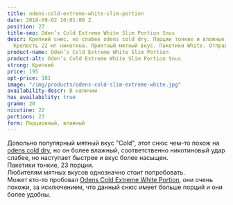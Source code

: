 ```yaml
---
title: odens-cold-extreme-white-slim-portion
date: 2018-09-02 10:01:00 Z
position: 27
title-seo: Oden’s Cold Extreme White Slim Portion Snus
descr: Крепкий снюс, но слабее odens cold dry. Порции тонкие и влажные, 23 порции.
  Крепость 22 мг никотина. Приятный мятный вкус. Пакетики White. Отправляем по Украине.
product-name: Oden’s Cold Extreme White Slim Portion
product-alt: Oden’s Cold Extreme White Slim Portion Snus
strong: Крепкий
price: 195
opt-price: 181
image: "/img/products/odens-cold-slim-extreme-white.jpg"
availability-descr: В наличии
has_availability: true
gramm: 20
nicotine: 22
portions: 23
form: Порционный, влажный
---
```


Довольно популярный мятный вкус "Cold", этот снюс чем-то похож на [odens cold dry](/odens-cold-dry), но он более влажный, соответственно никотиновый удар слабее, но наступает быстрее и вкус более насыщен.<br>
Пакетики тонкие, 23 порции.<br>
Любителям мятных вкусов однозначно стоит попробовать.<br>
Может кто-то пробовал [Odens Cold Extreme White Portion](/odens-white), они очень похожи, за исключением, что данный снюс имеет больше порций и они более удобны.